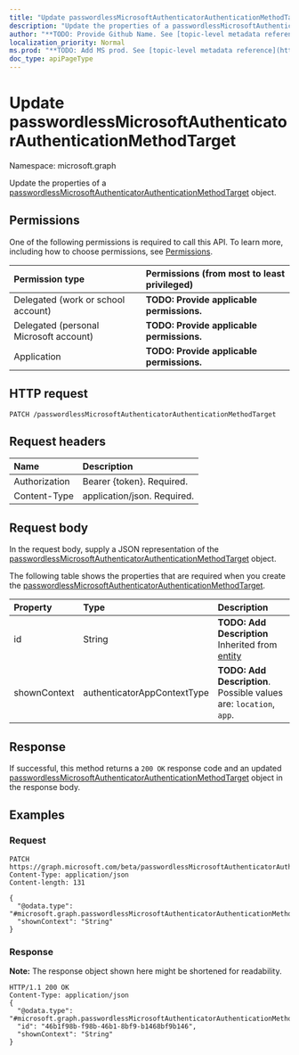 ```yaml
---
title: "Update passwordlessMicrosoftAuthenticatorAuthenticationMethodTarget"
description: "Update the properties of a passwordlessMicrosoftAuthenticatorAuthenticationMethodTarget object."
author: "**TODO: Provide Github Name. See [topic-level metadata reference](https://msgo.azurewebsites.net/add/document/guidelines/metadata.html#topic-level-metadata)**"
localization_priority: Normal
ms.prod: "**TODO: Add MS prod. See [topic-level metadata reference](https://msgo.azurewebsites.net/add/document/guidelines/metadata.html#topic-level-metadata)**"
doc_type: apiPageType
---
```


# Update passwordlessMicrosoftAuthenticatorAuthenticationMethodTarget
Namespace: microsoft.graph

Update the properties of a [passwordlessMicrosoftAuthenticatorAuthenticationMethodTarget](../resources/passwordlessmicrosoftauthenticatorauthenticationmethodtarget.md) object.

## Permissions
One of the following permissions is required to call this API. To learn more, including how to choose permissions, see [Permissions](/concepts/permissions-reference.md).

|Permission type|Permissions (from most to least privileged)|
|:---|:---|
|Delegated (work or school account)|**TODO: Provide applicable permissions.**|
|Delegated (personal Microsoft account)|**TODO: Provide applicable permissions.**|
|Application|**TODO: Provide applicable permissions.**|

## HTTP request

<!-- {
  "blockType": "ignored"
}
-->
``` http
PATCH /passwordlessMicrosoftAuthenticatorAuthenticationMethodTarget
```

## Request headers
|Name|Description|
|:---|:---|
|Authorization|Bearer {token}. Required.|
|Content-Type|application/json. Required.|

## Request body
In the request body, supply a JSON representation of the [passwordlessMicrosoftAuthenticatorAuthenticationMethodTarget](../resources/passwordlessmicrosoftauthenticatorauthenticationmethodtarget.md) object.

The following table shows the properties that are required when you create the [passwordlessMicrosoftAuthenticatorAuthenticationMethodTarget](../resources/passwordlessmicrosoftauthenticatorauthenticationmethodtarget.md).

|Property|Type|Description|
|:---|:---|:---|
|id|String|**TODO: Add Description** Inherited from [entity](../resources/entity.md)|
|shownContext|authenticatorAppContextType|**TODO: Add Description**. Possible values are: `location`, `app`.|



## Response

If successful, this method returns a `200 OK` response code and an updated [passwordlessMicrosoftAuthenticatorAuthenticationMethodTarget](../resources/passwordlessmicrosoftauthenticatorauthenticationmethodtarget.md) object in the response body.

## Examples

### Request
<!-- {
  "blockType": "request",
  "name": "update_passwordlessmicrosoftauthenticatorauthenticationmethodtarget"
}
-->
``` http
PATCH https://graph.microsoft.com/beta/passwordlessMicrosoftAuthenticatorAuthenticationMethodTarget
Content-Type: application/json
Content-length: 131

{
  "@odata.type": "#microsoft.graph.passwordlessMicrosoftAuthenticatorAuthenticationMethodTarget",
  "shownContext": "String"
}
```


### Response
**Note:** The response object shown here might be shortened for readability.
<!-- {
  "blockType": "response",
  "truncated": true
}
-->
``` http
HTTP/1.1 200 OK
Content-Type: application/json
{
  "@odata.type": "#microsoft.graph.passwordlessMicrosoftAuthenticatorAuthenticationMethodTarget",
  "id": "46b1f98b-f98b-46b1-8bf9-b1468bf9b146",
  "shownContext": "String"
}
```

